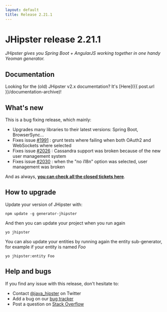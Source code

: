 ```yaml
---
layout: default
title: Release 2.21.1
---
```


JHipster release 2.21.1
==================

*JHipster gives you Spring Boot + AngularJS working together in one handy Yeoman generator.*

Documentation
----------

Looking for the (old) JHipster v2.x documentation? It's [Here]({{ post.url }}/documentation-archive)!

What's new
----------

This is a bug fixing release, which mainly:

- Upgrades many libraries to their latest versions: Spring Boot, BrowserSync...
- Fixes issue [#1991](https://github.com/bpmlabs/generator-jhipster/issues/1991) : grunt tests where failing when both OAuth2 and WebSockets where selected
- Fixes issue [#2026](https://github.com/bpmlabs/generator-jhipster/issues/2026) : Cassandra support was broken because of the new user management system
- Fixes issue [#2030](https://github.com/bpmlabs/generator-jhipster/issues/2030) : when the "no i18n" option was selected, user management was broken

And as always, __[you can check all the closed tickets here](https://github.com/bpmlabs/generator-jhipster/issues?q=milestone%3A2.21.1+is%3Aclosed)__.

How to upgrade
------------

Update your version of JHipster with:

```
npm update -g generator-jhipster
```

And then you can update your project when you run again

```
yo jhipster
```

You can also update your entities by running again the entity sub-generator, for example if your entity is named _Foo_

```
yo jhipster:entity Foo
```

Help and bugs
--------------

If you find any issue with this release, don't hesitate to:

- Contact [@java_hipster](https://twitter.com/java_hipster) on Twitter
- Add a bug on our [bug tracker](https://github.com/bpmlabs/generator-jhipster/issues?state=open)
- Post a question on [Stack Overflow](http://stackoverflow.com/tags/bpmlabs/info)
